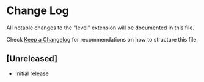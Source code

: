 # Change Log

All notable changes to the "level" extension will be documented in this file.

Check [Keep a Changelog](http://keepachangelog.com/) for recommendations on how to structure this file.

## [Unreleased]

- Initial release